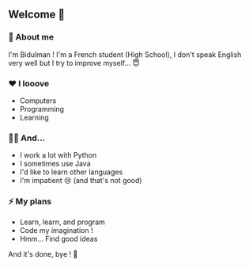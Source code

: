 ## Welcome 👋

### 🙂 About me
I'm Bidulman ! I'm a French student (High School), I don't speak English very well but I try to improve myself... 😇

### ❤️ I looove
- Computers
- Programming
- Learning

### 👨‍💻 And...
- I work a lot with Python
- I sometimes use Java
- I'd like to learn other languages
- I'm impatient 😢 (and that's not good)

### ⚡ My plans
- Learn, learn, and program
- Code my imagination !
- Hmm... Find good ideas

And it's done, bye ! 🚪
